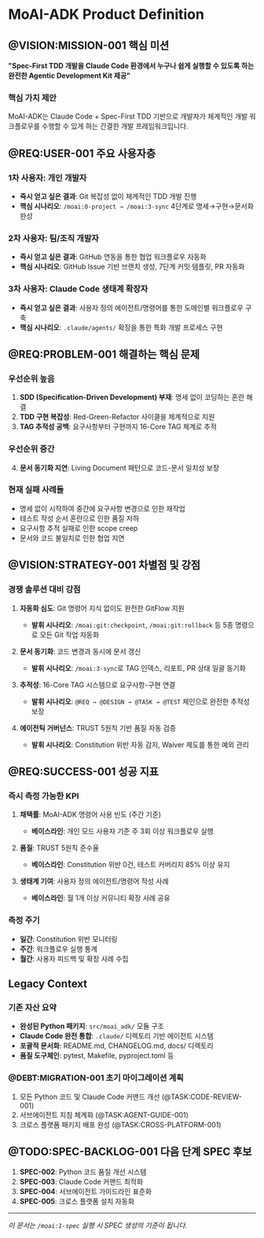 # MoAI-ADK Product Definition

## @VISION:MISSION-001 핵심 미션

**"Spec-First TDD 개발을 Claude Code 환경에서 누구나 쉽게 실행할 수 있도록 하는 완전한 Agentic Development Kit 제공"**

### 핵심 가치 제안

MoAI-ADK는 Claude Code + Spec-First TDD 기반으로 개발자가 체계적인 개발 워크플로우를 수행할 수 있게 하는 간결한 개발 프레임워크입니다.

## @REQ:USER-001 주요 사용자층

### 1차 사용자: 개인 개발자

- **즉시 얻고 싶은 결과**: Git 복잡성 없이 체계적인 TDD 개발 진행
- **핵심 시나리오**: `/moai:0-project → /moai:3-sync` 4단계로 명세→구현→문서화 완성

### 2차 사용자: 팀/조직 개발자

- **즉시 얻고 싶은 결과**: GitHub 연동을 통한 협업 워크플로우 자동화
- **핵심 시나리오**: GitHub Issue 기반 브랜치 생성, 7단계 커밋 템플릿, PR 자동화

### 3차 사용자: Claude Code 생태계 확장자

- **즉시 얻고 싶은 결과**: 사용자 정의 에이전트/명령어를 통한 도메인별 워크플로우 구축
- **핵심 시나리오**: `.claude/agents/` 확장을 통한 특화 개발 프로세스 구현

## @REQ:PROBLEM-001 해결하는 핵심 문제

### 우선순위 높음

1. **SDD (Specification-Driven Development) 부재**: 명세 없이 코딩하는 혼란 해결
2. **TDD 구현 복잡성**: Red-Green-Refactor 사이클을 체계적으로 지원
3. **TAG 추적성 공백**: 요구사항부터 구현까지 16-Core TAG 체계로 추적

### 우선순위 중간

4. **문서 동기화 지연**: Living Document 패턴으로 코드-문서 일치성 보장

### 현재 실패 사례들

- 명세 없이 시작하여 중간에 요구사항 변경으로 인한 재작업
- 테스트 작성 순서 혼란으로 인한 품질 저하
- 요구사항 추적 실패로 인한 scope creep
- 문서와 코드 불일치로 인한 협업 지연

## @VISION:STRATEGY-001 차별점 및 강점

### 경쟁 솔루션 대비 강점

1. **자동화 심도**: Git 명령어 지식 없이도 완전한 GitFlow 지원
   - **발휘 시나리오**: `/moai:git:checkpoint`, `/moai:git:rollback` 등 5종 명령으로 모든 Git 작업 자동화

2. **문서 동기화**: 코드 변경과 동시에 문서 갱신
   - **발휘 시나리오**: `/moai:3-sync`로 TAG 인덱스, 리포트, PR 상태 일괄 동기화

3. **추적성**: 16-Core TAG 시스템으로 요구사항-구현 연결
   - **발휘 시나리오**: `@REQ → @DESIGN → @TASK → @TEST` 체인으로 완전한 추적성 보장

4. **에이전틱 거버넌스**: TRUST 5원칙 기반 품질 자동 검증
   - **발휘 시나리오**: Constitution 위반 자동 감지, Waiver 제도를 통한 예외 관리

## @REQ:SUCCESS-001 성공 지표

### 즉시 측정 가능한 KPI

1. **채택률**: MoAI-ADK 명령어 사용 빈도 (주간 기준)
   - **베이스라인**: 개인 모드 사용자 기준 주 3회 이상 워크플로우 실행

2. **품질**: TRUST 5원칙 준수율
   - **베이스라인**: Constitution 위반 0건, 테스트 커버리지 85% 이상 유지

3. **생태계 기여**: 사용자 정의 에이전트/명령어 작성 사례
   - **베이스라인**: 월 1개 이상 커뮤니티 확장 사례 공유

### 측정 주기

- **일간**: Constitution 위반 모니터링
- **주간**: 워크플로우 실행 통계
- **월간**: 사용자 피드백 및 확장 사례 수집

## Legacy Context

### 기존 자산 요약

- **완성된 Python 패키지**: `src/moai_adk/` 모듈 구조
- **Claude Code 완전 통합**: `.claude/` 디렉토리 기반 에이전트 시스템
- **포괄적 문서화**: README.md, CHANGELOG.md, docs/ 디렉토리
- **품질 도구체인**: pytest, Makefile, pyproject.toml 등

### @DEBT:MIGRATION-001 초기 마이그레이션 계획

1. 모든 Python 코드 및 Claude Code 커맨드 개선 (@TASK:CODE-REVIEW-001)
2. 서브에이전트 지침 체계화 (@TASK:AGENT-GUIDE-001)
3. 크로스 플랫폼 패키지 배포 완성 (@TASK:CROSS-PLATFORM-001)

## @TODO:SPEC-BACKLOG-001 다음 단계 SPEC 후보

1. **SPEC-002**: Python 코드 품질 개선 시스템
2. **SPEC-003**: Claude Code 커맨드 최적화
3. **SPEC-004**: 서브에이전트 가이드라인 표준화
4. **SPEC-005**: 크로스 플랫폼 설치 자동화

---

_이 문서는 `/moai:1-spec` 실행 시 SPEC 생성의 기준이 됩니다._

